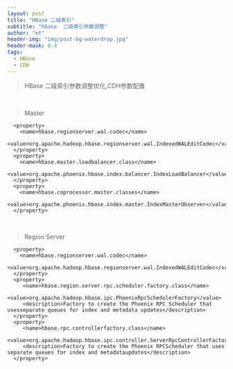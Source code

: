 ```yaml
---
layout: post
title: "HBase 二级索引"
subtitle: "hbase  二级索引参数调整"
author: "et"
header-img: "img/post-bg-waterdrop.jpg"
header-mask: 0.4
tags:
  - HBase
  - CDH
---
```



> HBase  二级索引参数调整优化,CDH参数配置


<br>

> Master

      <property>
        <name>hbase.regionserver.wal.codec</name>
        <value>org.apache.hadoop.hbase.regionserver.wal.IndexedWALEditCodec</value>
      </property>
      <property>
        <name>hbase.master.loadbalancer.class</name>
        <value>org.apache.phoenix.hbase.index.balancer.IndexLoadBalancer</value>
      </property>
      <property>
        <name>hbase.coprocessor.master.classes</name>
        <value>org.apache.phoenix.hbase.index.master.IndexMasterObserver</value>
      </property>


<br>


>  Region Server

      <property>
        <name>hbase.regionserver.wal.codec</name>
        <value>org.apache.hadoop.hbase.regionserver.wal.IndexedWALEditCodec</value>
      </property>
      <property>
         <name>hbase.region.server.rpc.scheduler.factory.class</name>
         <value>org.apache.hadoop.hbase.ipc.PhoenixRpcSchedulerFactory</value>
         <description>Factory to create the Phoenix RPC Scheduler that usesseparate queues for index and metadata updates</description>
      </property>
      <property>
         <name>hbase.rpc.controllerfactory.class</name>
         <value>org.apache.hadoop.hbase.ipc.controller.ServerRpcControllerFactory</value>
         <description>Factory to create the Phoenix RPCScheduler that uses separate queues for index and metadataupdates</description>
      </property>
